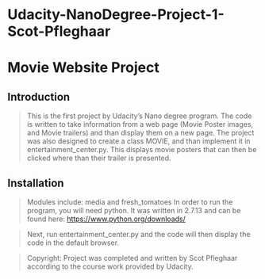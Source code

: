 # Udacity-NanoDegree-Project-1-Scot-Pfleghaar
# Movie Website Project

## Introduction

> This is the first project by Udacity’s Nano degree program.
The code is written to take information from a web page (Movie Poster images, and Movie trailers) and than display them on a new page. The project was also designed to create a class MOVIE, and than implement it in entertainment_center.py. This displays movie posters that can then be clicked where than their trailer is presented.

## Installation

> Modules include: media and fresh_tomatoes
 In order to run the program, you will need python.
It was written in 2.7.13 and can be found here: https://www.python.org/downloads/

> Next, run entertainment_center.py and the code will then display the code in the default browser.


>Copyright:
 Project was completed and written by Scot Pfleghaar according to the course work provided by Udacity.

